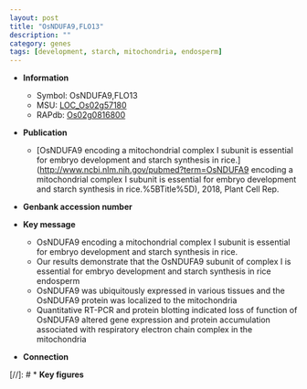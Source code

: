```yaml
---
layout: post
title: "OsNDUFA9,FLO13"
description: ""
category: genes
tags: [development, starch, mitochondria, endosperm]
---
```


* **Information**  
    + Symbol: OsNDUFA9,FLO13  
    + MSU: [LOC_Os02g57180](http://rice.uga.edu/cgi-bin/ORF_infopage.cgi?orf=LOC_Os02g57180)  
    + RAPdb: [Os02g0816800](https://rapdb.dna.affrc.go.jp/locus/?name=Os02g0816800)  

* **Publication**  
    + [OsNDUFA9 encoding a mitochondrial complex I subunit is essential for embryo development and starch synthesis in rice.](http://www.ncbi.nlm.nih.gov/pubmed?term=OsNDUFA9 encoding a mitochondrial complex I subunit is essential for embryo development and starch synthesis in rice.%5BTitle%5D), 2018, Plant Cell Rep.

* **Genbank accession number**  

* **Key message**  
    + OsNDUFA9 encoding a mitochondrial complex I subunit is essential for embryo development and starch synthesis in rice.
    + Our results demonstrate that the OsNDUFA9 subunit of complex I is essential for embryo development and starch synthesis in rice endosperm
    + OsNDUFA9 was ubiquitously expressed in various tissues and the OsNDUFA9 protein was localized to the mitochondria
    + Quantitative RT-PCR and protein blotting indicated loss of function of OsNDUFA9 altered gene expression and protein accumulation associated with respiratory electron chain complex in the mitochondria

* **Connection**  

[//]: # * **Key figures**  



